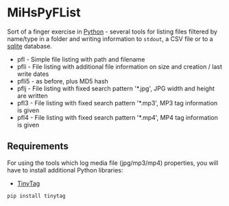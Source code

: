 # MiHsPyFList
Sort of a finger exercise in [Python](https://www.python.org) - several tools for listing files filtered by name/type in a folder and writing information to `stdout`, a CSV file or to a [sqlite](https://www.sqlite.org) database.
* pfl - Simple file listing with path and filename
* pfli - File listing with additional file information on size and creation / last write dates
* pfli5 - as before, plus MD5 hash
* pflj - File listing with fixed search pattern '*.jpg', JPG width and height are written
* pfl3 - File listing with fixed search pattern '*.mp3', MP3 tag information is given
* pfl4 - File listing with fixed search pattern '*.mp4', MP4 tag information is given
## Requirements
For using the tools which log media file (jpg/mp3/mp4) properties, you will have to install additional Python libraries:
* [TinyTag](https://pypi.org/project/tinytag/)
```
pip install tinytag
```